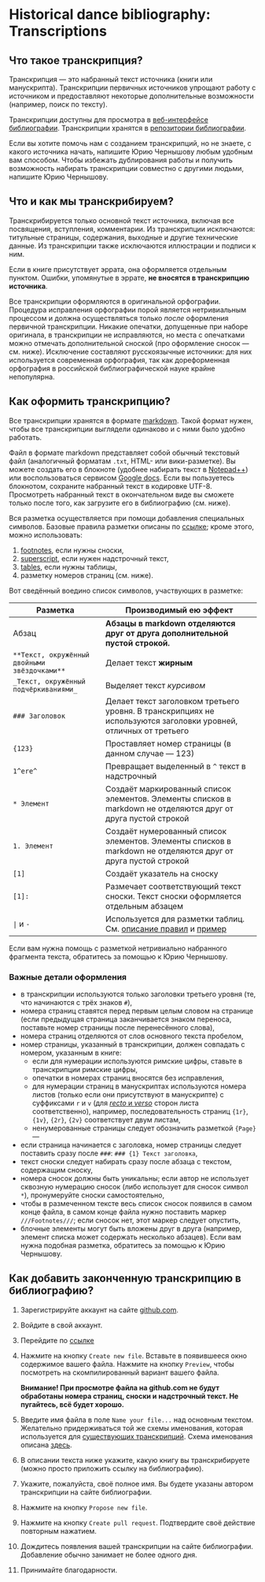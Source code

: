 # Historical dance bibliography: Transcriptions

## Что такое транскрипция?

Транскрипция — это набранный текст источника (книги или манускрипта). Транскрипции первичных источников упрощают работу с источником и предоставляют некоторые дополнительные возможности (например, поиск по тексту).

Транскрипции доступны для просмотра в [веб-интерфейсе библиографии](https://bib.hda.org.ru/advanced-search?transcription=true). Транскрипции хранятся в [репозитории библиографии](https://github.com/hda-technical/dancebooks).

Если вы хотите помочь нам с созданием транскрипций, но не знаете, с какого источника начать, напишите Юрию Чернышову любым удобным вам способом. Чтобы избежать дублирования работы и получить возможность набирать транскрипции совместно с другими людьми, напишите Юрию Чернышову.

## Что и как мы транскрибируем?

Транскрибируется только основной текст источника, включая все посвящения, вступления, комментарии. Из транскрипции исключаются: титульные страницы, содержания, выходные и другие технические данные. Из транскрипции также исключаются иллюстрации и подписи к ним.

Если в книге присутствует эррата, она оформляется отдельным пунктом. Ошибки, упомянутые в эррате, **не вносятся в транскрипцию источника**.

Все транскрипции оформляются в оригинальной орфографии. Процедура исправления орфографии порой является нетривиальным процессом и должна осуществляться только _после_ оформления первичной транскрипции. Никакие опечатки, допущенные при наборе оригинала, в транскрипции не исправляются, но места с опечатками можно отмечать дополнительной сноской (про оформление сносок — см. ниже). Исключение составляют русскоязычные источники: для них используется современная орфография, так как дореформенная орфография в российской библиографической науке крайне непопулярна.

## Как оформить транскрипцию?

Все транскрипции хранятся в формате [markdown](http://daringfireball.net/projects/markdown/syntax). Такой формат нужен, чтобы все транскрипции выглядели одинаково и с ними было удобно работать.

Файл в формате markdown представляет собой обычный текстовый файл (аналогичный форматам `.txt`, HTML- или вики-разметке). Вы можете создать его в блокноте (удобнее набирать текст в [Notepad++](https://notepad-plus-plus.org/)) или воспользоваться сервисом [Google docs](https://docs.google.com/). Если вы пользуетесь блокнотом, сохраните набранный текст в кодировке UTF-8. Просмотреть набранный текст в окончательном виде вы сможете только после того, как загрузите его в библиографию (см. ниже).

Вся разметка осуществляется при помощи добавления специальных символов. Базовые правила разметки описаны по [ссылке](http://daringfireball.net/projects/markdown/syntax); кроме этого, можно использовать:

1. [footnotes](http://pythonhosted.org/Markdown/extensions/footnotes.html), если нужны сноски,
2. [superscript](https://pypi.python.org/pypi/MarkdownSuperscript), если нужен надстрочный текст,
3. [tables](http://pythonhosted.org/Markdown/extensions/tables.html), если нужны таблицы,
4. разметку номеров страниц (см. ниже).

Вот сведённый воедино список символов, участвующих в разметке:

| Разметка | Производимый ею эффект |
| -------- | ---------------------- |
| Абзац | **Абзацы в markdown отделяются друг от друга дополнительной пустой строкой.** |
| `**Текст, окружённый двойными звёздочками**` | Делает текст **жирным** |
| `_Текст, окружённый подчёркиваниями_` | Выделяет текст _курсивом_ |
| `### Заголовок` | Делает текст заголовком третьего уровня. В транскрипциях не используются заголовки уровней, отличных от третьего |
| `{123}` | Проставляет номер страницы (в данном случае — 123) |
| `1^ere^` | Превращает выделенный в `^` текст в надстрочный |
| `* Элемент` | Создаёт маркированный список элементов. Элементы списков в markdown не отделяются друг от друга пустой строкой |
| `1. Элемент` | Создаёт нумерованный список элементов. Элементы списков в markdown не отделяются друг от друга пустой строкой |
| `[1]` | Создаёт указатель на сноску |
| `[1]:` | Размечает соответствующий текст сноски. Текст сноски оформляется отдельным абзацем |
| `\|` и `-` | Используется для разметки таблиц. См. [описание правил](http://pythonhosted.org/Markdown/extensions/tables.html) и [пример](https%3A%2F%2Fraw.githubusercontent.com%2Fhda-technical%2Fdancebooks%2Fmaster%2Ftranscriptions%2F%5B1839,%20ru%5D%20%D0%90.%20%D0%9C%D0%B0%D0%BA%D1%81%D0%B8%D0%BD%20-%20%D0%98%D0%B7%D1%83%D1%87%D0%B5%D0%BD%D0%B8%D0%B5%20%D0%B1%D0%B0%D0%BB%D1%8C%D0%BD%D1%8B%D1%85%20%D1%82%D0%B0%D0%BD%D1%86%D0%B5%D0%B2.md) |

Если вам нужна помощь с разметкой нетривиально набранного фрагмента текста, обратитесь за помощью к Юрию Чернышову.

### Важные детали оформления

* в транскрипции используются только заголовки третьего уровня (те, что начинаются с трёх знаков `#`),
* номера страниц ставятся перед первым целым словом на странице (если предыдущая страница заканчивается знаком переноса, поставьте номер страницы после перенесённого слова),
* номера страниц отделяются от слов основного текста пробелом,
* номер страницы, указанный в транскрипции, должен совпадать с номером, указанным в книге:
	* если для нумерации используются римские цифры, ставьте в транскрипции римские цифры,
	* опечатки в номерах страниц вносятся без исправления,
	* для нумерации страниц в манускриптах используются номера листов (только если они присутствуют в манускрипте) с суффиксами `r` и `v` (для [_recto_ и _verso_](https://en.wikipedia.org/wiki/Recto_and_verso) сторон листа соответственно), например, последовательность страниц `{1r}`, `{1v}`, `{2r}`, `{2v}` соответствует двум листам,
	* ненумерованные страницы следует обозначить разметкой `{Page}` —
* если страница начинается с заголовка, номер страницы следует поставить сразу после `###`: `### {1} Текст заголовка`,
* текст сноски следует набирать сразу после абзаца с текстом, содержащим сноску,
* номера сносок должны быть уникальны; если автор не использует сквозную нумерацию сносок (либо использует для сносок символ `*`), пронумеруйте сноски самостоятельно,
* чтобы в размеченном тексте весь список сносок появился в самом конце файла, в самом конце файла нужно поставить маркер `///Footnotes///`; если сносок нет, этот маркер следует опустить,
* блочные элементы могут быть вложены друг в друга (например, элемент списка может содержать несколько абзацев). Если вам нужна подобная разметка, обратитесь за помощью к Юрию Чернышову.

## Как добавить законченную транскрипцию в библиографию?

1. Зарегистрируйте аккаунт на сайте [github.com](https://github.com).
2. Войдите в свой аккаунт.
3. Перейдите по [ссылке](https://github.com/hda-technical/dancebooks/tree/master/transcriptions)
4. 
	Нажмите на кнопку `Create new file`. Вставьте в появившееся окно содержимое вашего файла. Нажмите на кнопку `Preview`, чтобы посмотреть на скомпилированный вариант вашего файла. 
	
	**Внимание! При просмотре файла на github.com не будут обработаны номера страниц, сноски и надстрочный текст. Не пугайтесь, всё будет хорошо.**
5. Введите имя файла в поле `Name your file...` над основным текстом. Желательно придерживаться той же схемы именования, которая используется для [существующих транскрипций](https://github.com/hda-technical/dancebooks/tree/master/transcriptions). Схема именования описана [здесь](https://github.com/hda-technical/docs/blob/master/common.md#filenames).
6. В описании текста ниже укажите, какую книгу вы транскрибируете (можно просто приложить ссылку на библиографию).
7. Укажите, пожалуйста, своё полное имя. Вы будете указаны автором транскрипции на сайте библиографии.
8. Нажмите на кнопку `Propose new file`.
9. Нажмите на кнопку `Create pull request`. Подтвердите своё действие повторным нажатием.
10. Дождитесь появления вашей транскрипции на сайте библиографии. Добавление обычно занимает не более одного дня.
11. Принимайте благодарности.

